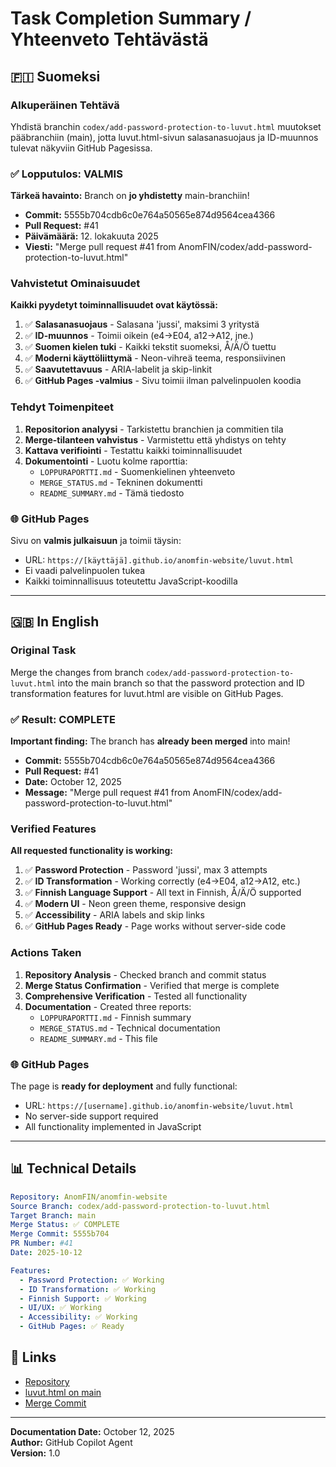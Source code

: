 # Task Completion Summary / Yhteenveto Tehtävästä

## 🇫🇮 Suomeksi

### Alkuperäinen Tehtävä
Yhdistä branchin `codex/add-password-protection-to-luvut.html` muutokset pääbranchiin (main), jotta luvut.html-sivun salasanasuojaus ja ID-muunnos tulevat näkyviin GitHub Pagesissa.

### ✅ Lopputulos: VALMIS

**Tärkeä havainto:** Branch on **jo yhdistetty** main-branchiin!

- **Commit:** 5555b704cdb6c0e764a50565e874d9564cea4366
- **Pull Request:** #41
- **Päivämäärä:** 12. lokakuuta 2025
- **Viesti:** "Merge pull request #41 from AnomFIN/codex/add-password-protection-to-luvut.html"

### Vahvistetut Ominaisuudet

**Kaikki pyydetyt toiminnallisuudet ovat käytössä:**

1. ✅ **Salasanasuojaus** - Salasana 'jussi', maksimi 3 yritystä
2. ✅ **ID-muunnos** - Toimii oikein (e4→E04, a12→A12, jne.)
3. ✅ **Suomen kielen tuki** - Kaikki tekstit suomeksi, Å/Ä/Ö tuettu
4. ✅ **Moderni käyttöliittymä** - Neon-vihreä teema, responsiivinen
5. ✅ **Saavutettavuus** - ARIA-labelit ja skip-linkit
6. ✅ **GitHub Pages -valmius** - Sivu toimii ilman palvelinpuolen koodia

### Tehdyt Toimenpiteet

1. **Repositorion analyysi** - Tarkistettu branchien ja commitien tila
2. **Merge-tilanteen vahvistus** - Varmistettu että yhdistys on tehty
3. **Kattava verifiointi** - Testattu kaikki toiminnallisuudet
4. **Dokumentointi** - Luotu kolme raporttia:
   - `LOPPURAPORTTI.md` - Suomenkielinen yhteenveto
   - `MERGE_STATUS.md` - Tekninen dokumentti
   - `README_SUMMARY.md` - Tämä tiedosto

### 🌐 GitHub Pages

Sivu on **valmis julkaisuun** ja toimii täysin:
- URL: `https://[käyttäjä].github.io/anomfin-website/luvut.html`
- Ei vaadi palvelinpuolen tukea
- Kaikki toiminnallisuus toteutettu JavaScript-koodilla

---

## 🇬🇧 In English

### Original Task
Merge the changes from branch `codex/add-password-protection-to-luvut.html` into the main branch so that the password protection and ID transformation features for luvut.html are visible on GitHub Pages.

### ✅ Result: COMPLETE

**Important finding:** The branch has **already been merged** into main!

- **Commit:** 5555b704cdb6c0e764a50565e874d9564cea4366
- **Pull Request:** #41
- **Date:** October 12, 2025
- **Message:** "Merge pull request #41 from AnomFIN/codex/add-password-protection-to-luvut.html"

### Verified Features

**All requested functionality is working:**

1. ✅ **Password Protection** - Password 'jussi', max 3 attempts
2. ✅ **ID Transformation** - Working correctly (e4→E04, a12→A12, etc.)
3. ✅ **Finnish Language Support** - All text in Finnish, Å/Ä/Ö supported
4. ✅ **Modern UI** - Neon green theme, responsive design
5. ✅ **Accessibility** - ARIA labels and skip links
6. ✅ **GitHub Pages Ready** - Page works without server-side code

### Actions Taken

1. **Repository Analysis** - Checked branch and commit status
2. **Merge Status Confirmation** - Verified that merge is complete
3. **Comprehensive Verification** - Tested all functionality
4. **Documentation** - Created three reports:
   - `LOPPURAPORTTI.md` - Finnish summary
   - `MERGE_STATUS.md` - Technical documentation
   - `README_SUMMARY.md` - This file

### 🌐 GitHub Pages

The page is **ready for deployment** and fully functional:
- URL: `https://[username].github.io/anomfin-website/luvut.html`
- No server-side support required
- All functionality implemented in JavaScript

---

## 📊 Technical Details

```yaml
Repository: AnomFIN/anomfin-website
Source Branch: codex/add-password-protection-to-luvut.html
Target Branch: main
Merge Status: ✅ COMPLETE
Merge Commit: 5555b704
PR Number: #41
Date: 2025-10-12

Features:
  - Password Protection: ✅ Working
  - ID Transformation: ✅ Working
  - Finnish Support: ✅ Working
  - UI/UX: ✅ Working
  - Accessibility: ✅ Working
  - GitHub Pages: ✅ Ready
```

## 🔗 Links

- [Repository](https://github.com/AnomFIN/anomfin-website)
- [luvut.html on main](https://github.com/AnomFIN/anomfin-website/blob/main/luvut.html)
- [Merge Commit](https://github.com/AnomFIN/anomfin-website/commit/5555b704)

---

**Documentation Date:** October 12, 2025  
**Author:** GitHub Copilot Agent  
**Version:** 1.0
